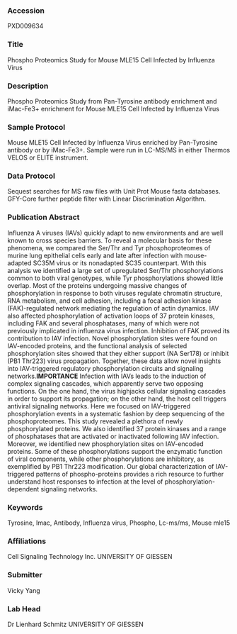### Accession
PXD009634

### Title
Phospho Proteomics Study for Mouse MLE15 Cell Infected by Influenza Virus

### Description
Phospho Proteomics Study from Pan-Tyrosine antibody enrichment and iMac-Fe3+ enrichment for Mouse MLE15 Cell Infected by Influenza Virus

### Sample Protocol
Mouse MLE15 Cell Infected by Influenza Virus enriched by Pan-Tyrosine antibody  or by iMac-Fe3+. Sample were run in LC-MS/MS in either Thermos VELOS or ELITE instrument.

### Data Protocol
Sequest searches for MS raw files with Unit Prot Mouse fasta databases. GFY-Core further peptide filter with Linear Discrimination Algorithm.

### Publication Abstract
Influenza A viruses (IAVs) quickly adapt to new environments and are well known to cross species barriers. To reveal a molecular basis for these phenomena, we compared the Ser/Thr and Tyr phosphoproteomes of murine lung epithelial cells early and late after infection with mouse-adapted SC35M virus or its nonadapted SC35 counterpart. With this analysis we identified a large set of upregulated Ser/Thr phosphorylations common to both viral genotypes, while Tyr phosphorylations showed little overlap. Most of the proteins undergoing massive changes of phosphorylation in response to both viruses regulate chromatin structure, RNA metabolism, and cell adhesion, including a focal adhesion kinase (FAK)-regulated network mediating the regulation of actin dynamics. IAV also affected phosphorylation of activation loops of 37 protein kinases, including FAK and several phosphatases, many of which were not previously implicated in influenza virus infection. Inhibition of FAK proved its contribution to IAV infection. Novel phosphorylation sites were found on IAV-encoded proteins, and the functional analysis of selected phosphorylation sites showed that they either support (NA Ser178) or inhibit (PB1 Thr223) virus propagation. Together, these data allow novel insights into IAV-triggered regulatory phosphorylation circuits and signaling networks.<b>IMPORTANCE</b> Infection with IAVs leads to the induction of complex signaling cascades, which apparently serve two opposing functions. On the one hand, the virus highjacks cellular signaling cascades in order to support its propagation; on the other hand, the host cell triggers antiviral signaling networks. Here we focused on IAV-triggered phosphorylation events in a systematic fashion by deep sequencing of the phosphoproteomes. This study revealed a plethora of newly phosphorylated proteins. We also identified 37 protein kinases and a range of phosphatases that are activated or inactivated following IAV infection. Moreover, we identified new phosphorylation sites on IAV-encoded proteins. Some of these phosphorylations support the enzymatic function of viral components, while other phosphorylations are inhibitory, as exemplified by PB1 Thr223 modification. Our global characterization of IAV-triggered patterns of phospho-proteins provides a rich resource to further understand host responses to infection at the level of phosphorylation-dependent signaling networks.

### Keywords
Tyrosine, Imac, Antibody, Influenza virus, Phospho, Lc-ms/ms, Mouse mle15

### Affiliations
Cell Signaling Technology Inc.
UNIVERSITY OF GIESSEN

### Submitter
Vicky Yang

### Lab Head
Dr Lienhard Schmitz
UNIVERSITY OF GIESSEN


